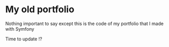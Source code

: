 # My old portfolio

Nothing important to say except this is the code of my portfolio that I made with Symfony

Time to update !?
